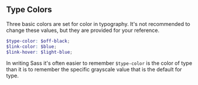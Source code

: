 ## Type Colors

Three basic colors are set for color in typography. It's not recommended to change these values, but they are provided for your reference.

```scss
$type-color: $off-black;
$link-color: $blue;
$link-hover: $light-blue;
```

In writing Sass it's often easier to remember `$type-color` is the color of type than it is to remember the specific grayscale value that is the default for type.

